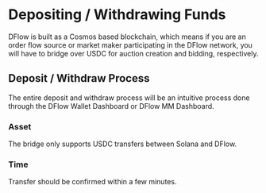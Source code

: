 # Depositing / Withdrawing Funds

DFlow is built as a Cosmos based blockchain, which means if you are an order flow source or market maker participating in the DFlow network, you will have to bridge over USDC for auction creation and bidding, respectively.

## Deposit / Withdraw Process

The entire deposit and withdraw process will be an intuitive process done through the DFlow Wallet Dashboard or DFlow MM Dashboard.

### Asset

The bridge only supports USDC transfers between Solana and DFlow.

### Time

Transfer should be confirmed within a few minutes.
